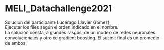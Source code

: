 # MELI_Datachallenge2021<br/>
Solucion del participante Lucerago (Javier Gómez)<br/>
Ejecutar los files según el orden indicado en el nombre.<br/>
La solución consta, a grandes rasgos, de un modelo de redes neuronales convolucionales y otro de gradient boosting. El submit final es un promedio de ambos.
